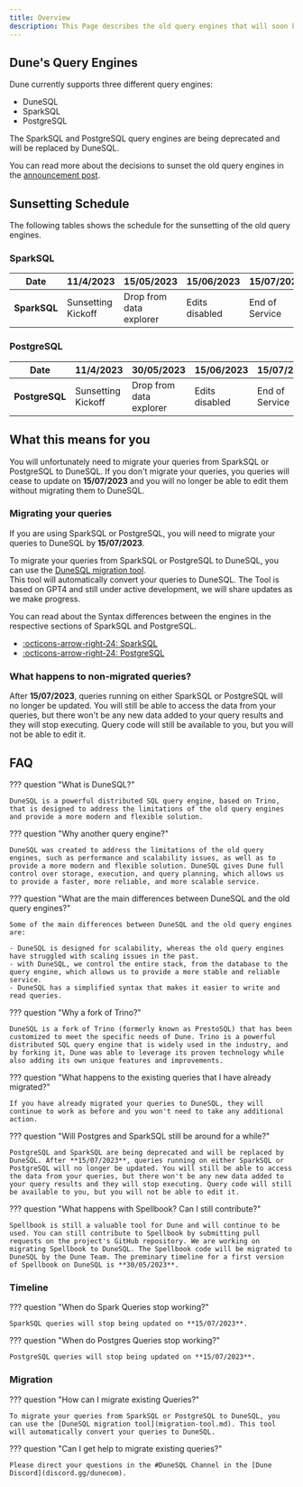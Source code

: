 ```yaml
---
title: Overview
description: This Page describes the old query engines that will soon be depreceated. SparkSQL and PostgresSQL will be replaced by DuneSQL.   
---
```


## Dune's Query Engines

Dune currently supports three different query engines:  

- DuneSQL  
- SparkSQL  
- PostgreSQL  

The SparkSQL and PostgreSQL query engines are being deprecated and will be replaced by DuneSQL.  

You can read more about the decisions to sunset the old query engines in the [announcement post](https://dune.com/blog/introducing-dune-sql).

## Sunsetting Schedule

The following tables shows the schedule for the sunsetting of the old query engines.

### SparkSQL

| Date          | 11/4/2023            | 15/05/2023              | 15/06/2023     | 15/07/2023          |
|---------------|----------------------|-------------------------|----------------|---------------------|
|**SparkSQL**   | Sunsetting Kickoff   | Drop from data explorer | Edits disabled | End of Service      |


### PostgreSQL

| Date          | 11/4/2023            | 30/05/2023              | 15/06/2023     | 15/07/2023          |
|---------------|----------------------|-------------------------|----------------|---------------------|
|**PostgreSQL** | Sunsetting Kickoff   | Drop from data explorer | Edits disabled | End of Service      |



## What this means for you

You will unfortunately need to migrate your queries from SparkSQL or PostgreSQL to DuneSQL. If you don't migrate your queries, you queries will cease to update on **15/07/2023** and you will no longer be able to edit them without migrating them to DuneSQL. 

### Migrating your queries

If you are using SparkSQL or PostgreSQL, you will need to migrate your queries to DuneSQL by **15/07/2023**.  

To migrate your queries from SparkSQL or PostgreSQL to DuneSQL, you can use the [DuneSQL migration tool](migration-tool.md).  
This tool will automatically convert your queries to DuneSQL. The Tool is based on GPT4 and still under active development, we will share updates as we make progress.

You can read about the Syntax differences between the engines in the respective sections of SparkSQL and PostgreSQL.

<div class="cards grid" markdown>

- [:octicons-arrow-right-24: SparkSQL](SparkSQL.md)
- [:octicons-arrow-right-24: PostgreSQL](PostgreSQL.md)

</div>


### What happens to non-migrated queries?
After **15/07/2023**, queries running on either SparkSQL or PostgreSQL will no longer be updated. You will still be able to access the data from your queries, but there won't be any new data added to your query results and they will stop executing. Query code will still be available to you, but you will not be able to edit it.

## FAQ

??? question "What is DuneSQL?"

    DuneSQL is a powerful distributed SQL query engine, based on Trino, that is designed to address the limitations of the old query engines and provide a more modern and flexible solution.

??? question "Why another query engine?"

    DuneSQL was created to address the limitations of the old query engines, such as performance and scalability issues, as well as to provide a more modern and flexible solution. DuneSQL gives Dune full control over storage, execution, and query planning, which allows us to provide a faster, more reliable, and more scalable service.

??? question "What are the main differences between DuneSQL and the old query engines?"

    Some of the main differences between DuneSQL and the old query engines are:

    - DuneSQL is designed for scalability, whereas the old query engines have struggled with scaling issues in the past.
    - with DuneSQL, we control the entire stack, from the database to the query engine, which allows us to provide a more stable and reliable service.
    - DuneSQL has a simplified syntax that makes it easier to write and read queries.

??? question "Why a fork of Trino?"

    DuneSQL is a fork of Trino (formerly known as PrestoSQL) that has been customized to meet the specific needs of Dune. Trino is a powerful distributed SQL query engine that is widely used in the industry, and by forking it, Dune was able to leverage its proven technology while also adding its own unique features and improvements.

??? question "What happens to the existing queries that I have already migrated?"

    If you have already migrated your queries to DuneSQL, they will continue to work as before and you won't need to take any additional action.

??? question "Will Postgres and SparkSQL still be around for a while?"

    PostgreSQL and SparkSQL are being deprecated and will be replaced by DuneSQL. After **15/07/2023**, queries running on either SparkSQL or PostgreSQL will no longer be updated. You will still be able to access the data from your queries, but there won't be any new data added to your query results and they will stop executing. Query code will still be available to you, but you will not be able to edit it.

??? question "What happens with Spellbook? Can I still contribute?"

    Spellbook is still a valuable tool for Dune and will continue to be used. You can still contribute to Spellbook by submitting pull requests on the project's GitHub repository. We are working on migrating Spellbook to DuneSQL. The Spellbook code will be migrated to DuneSQL by the Dune Team. The preminary timeline for a first version of Spellbook on DuneSQL is **30/05/2023**.
 

### Timeline

??? question "When do Spark Queries stop working?"

    SparkSQL queries will stop being updated on **15/07/2023**.

??? question "When do Postgres Queries stop working?"

    PostgreSQL queries will stop being updated on **15/07/2023**.

### Migration

??? question "How can I migrate existing Queries?"

    To migrate your queries from SparkSQL or PostgreSQL to DuneSQL, you can use the [DuneSQL migration tool](migration-tool.md). This tool will automatically convert your queries to DuneSQL.

??? question "Can I get help to migrate existing queries?"

    Please direct your questions in the #DuneSQL Channel in the [Dune Discord](discord.gg/dunecom).

